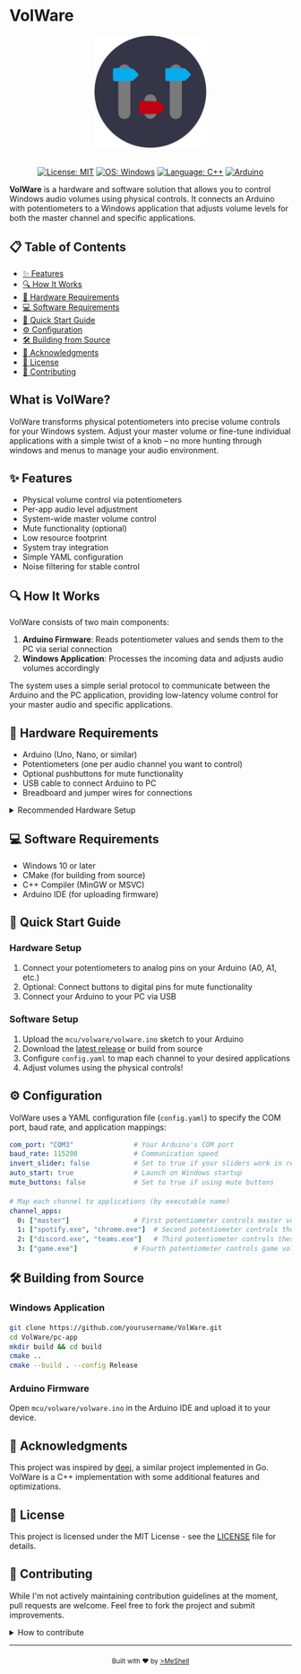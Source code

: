 # VolWare

<div align="center">
  <img src="pc-app/icons/icon.svg" alt="VolWare Logo" width="200" height="200">
  <br>
  <br>
  
  [![License: MIT](https://img.shields.io/badge/License-MIT-blue.svg)](LICENSE)
  [![OS: Windows](https://img.shields.io/badge/OS-Windows-blue.svg)](https://www.microsoft.com/windows)
  [![Language: C++](https://img.shields.io/badge/Language-C%2B%2B-orange.svg)](https://isocpp.org/)
  [![Arduino](https://img.shields.io/badge/Arduino-Compatible-teal.svg)](https://www.arduino.cc/)
  
</div>

**VolWare** is a hardware and software solution that allows you to control Windows audio volumes using physical controls. It connects an Arduino with potentiometers to a Windows application that adjusts volume levels for both the master channel and specific applications.

## 📋 Table of Contents

- [✨ Features](#-features)
- [🔍 How It Works](#-how-it-works)
- [🔧 Hardware Requirements](#-hardware-requirements)
- [💻 Software Requirements](#-software-requirements)
- [🚀 Quick Start Guide](#-quick-start-guide)
- [⚙️ Configuration](#-configuration)
- [🛠️ Building from Source](#-building-from-source)
- [🙏 Acknowledgments](#-acknowledgments)
- [📜 License](#-license)
- [🤝 Contributing](#-contributing)

## What is VolWare?

VolWare transforms physical potentiometers into precise volume controls for your Windows system. Adjust your master volume or fine-tune individual applications with a simple twist of a knob – no more hunting through windows and menus to manage your audio environment.

## ✨ Features

- Physical volume control via potentiometers
- Per-app audio level adjustment 
- System-wide master volume control
- Mute functionality (optional)
- Low resource footprint
- System tray integration
- Simple YAML configuration
- Noise filtering for stable control

## 🔍 How It Works

VolWare consists of two main components:

1. **Arduino Firmware**: Reads potentiometer values and sends them to the PC via serial connection
2. **Windows Application**: Processes the incoming data and adjusts audio volumes accordingly

The system uses a simple serial protocol to communicate between the Arduino and the PC application, providing low-latency volume control for your master audio and specific applications.

## 🔧 Hardware Requirements

- Arduino (Uno, Nano, or similar)
- Potentiometers (one per audio channel you want to control)
- Optional pushbuttons for mute functionality
- USB cable to connect Arduino to PC
- Breadboard and jumper wires for connections

<details>
<summary>Recommended Hardware Setup</summary>

```
Arduino Pin Connections:
- A0, A1, etc.: Connect to potentiometer middle pins
- 5V: Connect to potentiometer outer pin 1
- GND: Connect to potentiometer outer pin 2
- Digital pins (optional): Connect to momentary buttons for mute functionality
```
</details>

## 💻 Software Requirements

- Windows 10 or later
- CMake (for building from source)
- C++ Compiler (MinGW or MSVC)
- Arduino IDE (for uploading firmware)

## 🚀 Quick Start Guide

### Hardware Setup

1. Connect your potentiometers to analog pins on your Arduino (A0, A1, etc.)
2. Optional: Connect buttons to digital pins for mute functionality
3. Connect your Arduino to your PC via USB

### Software Setup

1. Upload the `mcu/volware/volware.ino` sketch to your Arduino
2. Download the [latest release](https://github.com/yourusername/VolWare/releases) or build from source
3. Configure `config.yaml` to map each channel to your desired applications
4. Adjust volumes using the physical controls!

## ⚙️ Configuration

VolWare uses a YAML configuration file (`config.yaml`) to specify the COM port, baud rate, and application mappings:

```yaml
com_port: "COM3"               # Your Arduino's COM port
baud_rate: 115200              # Communication speed
invert_slider: false           # Set to true if your sliders work in reverse
auto_start: true               # Launch on Windows startup
mute_buttons: false            # Set to true if using mute buttons

# Map each channel to applications (by executable name)
channel_apps:
  0: ["master"]                # First potentiometer controls master volume
  1: ["spotify.exe", "chrome.exe"]  # Second potentiometer controls these apps
  2: ["discord.exe", "teams.exe"]   # Third potentiometer controls these apps
  3: ["game.exe"]              # Fourth potentiometer controls game volume
```

## 🛠️ Building from Source

### Windows Application

```bash
git clone https://github.com/yourusername/VolWare.git
cd VolWare/pc-app
mkdir build && cd build
cmake ..
cmake --build . --config Release
```

### Arduino Firmware

Open `mcu/volware/volware.ino` in the Arduino IDE and upload it to your device.

## 🙏 Acknowledgments

This project was inspired by [deej](https://github.com/omriharel/deej), a similar project implemented in Go. VolWare is a C++ implementation with some additional features and optimizations.

## 📜 License

This project is licensed under the MIT License - see the [LICENSE](LICENSE) file for details.

## 🤝 Contributing

While I'm not actively maintaining contribution guidelines at the moment, pull requests are welcome. Feel free to fork the project and submit improvements.

<details>
<summary>How to contribute</summary>

1. Fork the project
2. Create your feature branch (`git checkout -b feature/amazing-feature`)
3. Commit your changes (`git commit -m 'Add some amazing feature'`)
4. Push to the branch (`git push origin feature/amazing-feature`)
5. Open a Pull Request
</details>

---

<div align="center">
  <sub>Built with ❤️ by <a href="https://github.com/MeShellxyz">>MeShell</a></sub>
</div>
